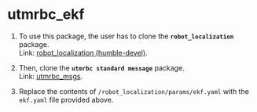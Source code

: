 # utmrbc_ekf

1. To use this package, the user has to clone the **`robot_localization`** package.  
   Link: [robot_localization (humble-devel)](https://github.com/cra-ros-pkg/robot_localization/tree/humble-devel).

2. Then, clone the **`utmrbc standard message`** package.  
   Link: [utmrbc_msgs](https://github.com/UTM-Robocon-Programmers/utmrbc_msgs).

3. Replace the contents of `/robot_localization/params/ekf.yaml` with the `ekf.yaml` file provided above.
